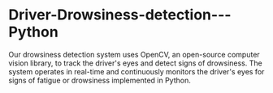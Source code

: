 # Driver-Drowsiness-detection---Python
Our drowsiness detection system uses OpenCV, an open-source computer vision
library, to track the driver's eyes and detect signs of drowsiness. The system operates in
real-time and continuously monitors the driver's eyes for signs of fatigue or drowsiness implemented in Python.


